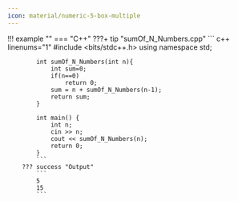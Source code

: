 ```yaml
---
icon: material/numeric-5-box-multiple
---
```


!!! example ""
    === "C++"
        ???+ tip "sumOf_N_Numbers.cpp"
            ``` c++ linenums="1"
            #include <bits/stdc++.h>
            using namespace std;

            int sumOf_N_Numbers(int n){
                int sum=0;
                if(n==0)
                    return 0;
                sum = n + sumOf_N_Numbers(n-1);
                return sum;
            }

            int main() {
                int n;
                cin >> n;
                cout << sumOf_N_Numbers(n);
                return 0;
            }
            ```
        ??? success "Output"
            ```
            5
            15
            ```